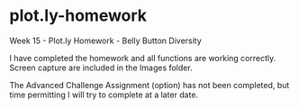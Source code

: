 # plot.ly-homework
Week 15 - Plot.ly Homework - Belly Button Diversity

I have completed the homework and all functions are working correctly.  Screen capture are included in the Images folder.

The Advanced Challenge Assignment (option) has not been completed, but time permitting I will try to complete at a later date.
